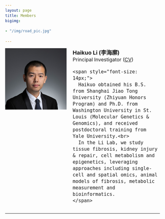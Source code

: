 ```yaml
---
layout: page
title: Members
bigimg:

- "/img/road_pic.jpg"

---
```



<div style="display: flex; align-items: flex-start; font-size: 18px;">
  <div style="flex-shrink: 0; margin-right: 20px;">
    <img src="/img/peopleimg/haikuoli.jpg" style="width: 100%; max-width: 200px;" />
  </div>
  <div style="flex-grow: 1;">
    <strong>Haikuo Li (李海廓)</strong><br>
    <span style="font-size: 16px;">
      Principal Investigator (<a href="https://thelilab.github.io/media/file/CV_haikuoli.pdf" target="_blank">CV</a>)<br>
    </span>

    <span style="font-size: 14px;">
      Haikuo obtained his B.S. from Shanghai Jiao Tong University (Zhiyuan Honors Program) and Ph.D. from Washington University in St. Louis (Molecular Genetics & Genomics), and received postdoctoral training from Yale University.<br>
      In the Li Lab, we study tissue fibrosis, kidney injury & repair, cell metabolism and epigenetics, leveraging approaches including single-cell and spatial omics, animal models of fibrosis, metabolic measurement and bioinformatics.
    </span>

  </div>
</div>

<hr>
